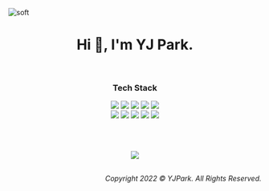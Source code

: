 ![soft](https://capsule-render.vercel.app/api?type=soft&color=eae7e7&text=DATA%20HAS%20A%20BETTER%20IDEA&fontSize=40&animation=twinkling)


<h1 align='Center'> Hi 👋, I'm YJ Park. </h1>

<br>

<h3 align="Center"> Tech Stack </h3>

<p align="Center">
  <img src="https://img.shields.io/badge/-Python-4f4f4f?&logo=Python" />
  <img src="https://img.shields.io/badge/-Pyspark-4f4f4f?&logo=Spark&logoColor=white" />
  <img src="https://img.shields.io/badge/-SQL-4f4f4f?&logo=MySQL&logoColor=white" />  
  <img src="https://img.shields.io/badge/-MLflow-4f4f4f?&logo=MLflow" />
  <img src="https://img.shields.io/badge/-scikit--learn-4f4f4f?&logo=scikit-learn" />
<br> 
  <img src="https://img.shields.io/badge/-TensorFlow-4f4f4f?&logo=TensorFlow" />  
  <img src="https://img.shields.io/badge/-Spark-4f4f4f?&logo=Spark" />
  <img src="https://img.shields.io/badge/-MySQL-4f4f4f?&logo=MySQL&logoColor=white" />
  <img src="https://img.shields.io/badge/-VS%20Code-4f4f4f?&logo=VSCode" />
  <img src="https://img.shields.io/badge/-Jupyter-4f4f4f?&logo=Jupyter" />
</p>

<br>
<br>

<p align="center">
  <a href="https://hits.seeyoufarm.com"><img src="https://hits.seeyoufarm.com/api/count/incr/badge.svg?url=https%3A%2F%2Fgithub.com%2FYJPark0421&count_bg=%23ff85c2&title_bg=%234f4f4f&icon=github.svg&icon_color=%23FFFFFF&title=hits&edge_flat=false"/></a>
</p>

<h2> </h2>
<p align='Right'>
  <i>Copyright 2022 © YJPark. All Rights Reserved.</i>
</p>

